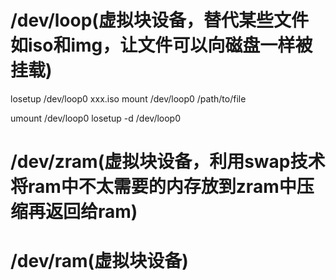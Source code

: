 # /dev/loop(虚拟块设备，替代某些文件如iso和img，让文件可以向磁盘一样被挂载)
losetup /dev/loop0 xxx.iso
mount /dev/loop0 /path/to/file

umount /dev/loop0
losetup -d /dev/loop0


# /dev/zram(虚拟块设备，利用swap技术将ram中不太需要的内存放到zram中压缩再返回给ram)

# /dev/ram(虚拟块设备)

